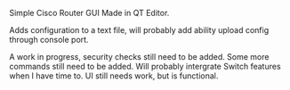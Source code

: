 Simple Cisco Router GUI Made in QT Editor.

Adds configuration to a text file, will probably add ability upload config through console port.

A work in progress, security checks still need to be added.
Some more commands still need to be added.
Will probably intergrate Switch features when I have time to.
UI still needs work, but is functional.
